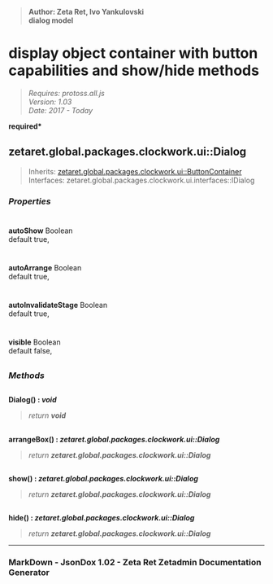 > __Author: Zeta Ret, Ivo Yankulovski__  
> __dialog model__  
# display object container with button capabilities and show/hide methods  
> *Requires: protoss.all.js*  
> *Version: 1.03*  
> *Date: 2017 - Today*  

__required*__

## zetaret.global.packages.clockwork.ui::Dialog  
> Inherits: [zetaret.global.packages.clockwork.ui::ButtonContainer](ButtonContainer.md)  
> Interfaces: zetaret.global.packages.clockwork.ui.interfaces::IDialog  

### *Properties*  

#
__autoShow__ Boolean  
default true,   

#
__autoArrange__ Boolean  
default true,   

#
__autoInvalidateStage__ Boolean  
default true,   

#
__visible__ Boolean  
default false,   


##
### *Methods*  

##
__Dialog() : *void*__  
  
> *return __void__*  

##
__arrangeBox() : *zetaret.global.packages.clockwork.ui::Dialog*__  
  
> *return __zetaret.global.packages.clockwork.ui::Dialog__*  

##
__show() : *zetaret.global.packages.clockwork.ui::Dialog*__  
  
> *return __zetaret.global.packages.clockwork.ui::Dialog__*  

##
__hide() : *zetaret.global.packages.clockwork.ui::Dialog*__  
  
> *return __zetaret.global.packages.clockwork.ui::Dialog__*  

---
### MarkDown - JsonDox 1.02 - Zeta Ret Zetadmin Documentation Generator
